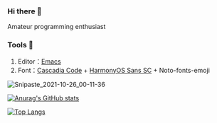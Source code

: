 ### Hi there 👋

Amateur programming enthusiast

### Tools 🔧

1. Editor：[Emacs](https://www.gnu.org/software/emacs/)
2. Font：[Cascadia Code](https://github.com/microsoft/cascadia-code) + [HarmonyOS Sans SC](https://gitee.com/openharmony) + Noto-fonts-emoji

![Snipaste_2021-10-26_00-11-36](https://user-images.githubusercontent.com/16950305/138731841-9ffde346-2d7d-42b2-a746-75913e7ba72c.png)

[![Anurag's GitHub stats](https://github-readme-stats.vercel.app/api?username=TomoeMami&show_icons=true&theme=gruvbox)](https://github.com/anuraghazra/github-readme-stats)

[![Top Langs](https://github-readme-stats.vercel.app/api/top-langs/?username=TomoeMami&layout=compact)](https://github.com/anuraghazra/github-readme-stats)
